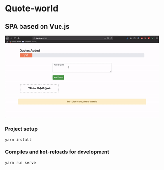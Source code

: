 # Quote-world

## SPA based on Vue.js

![](./quote-world.gif)

### Project setup
```
yarn install
```

### Compiles and hot-reloads for development
```
yarn run serve
```

